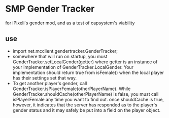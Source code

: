 SMP Gender Tracker
==================

for iPixeli's gender mod, and as a test of capsystem's viability


use
---

- import net.mcclient.gendertracker.GenderTracker;
- somewhere that will run on startup, you must GenderTracker.setLocalGender(getter) where getter is an instance of your implementation of GenderTracker.LocalGender. Your implementation should return true from isFemale() when the local player has their settings set that way.
- To get another player's gender, call GenderTracker.isPlayerFemale(otherPlayerName). While GenderTracker.shouldCache(otherPlayerName) is false, you must call isPlayerFemale any time you want to find out. once shouldCache is true, however, it indicates that the server has responded as to the player's gender status and it may safely be put into a field on the player object.
